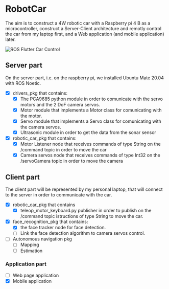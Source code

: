 # RobotCar

The aim is to construct a 4W robotic car with a Raspberry pi 4 B as a microcontroller, construct a Server-Client architecture and remotly control the car from my laptop first, and a Web application (and mobile application) later. 

![ROS Flutter Car Control](robot-car.png)

## Server part
On the server part, i.e. on the raspberry pi, we installed Ubuntu Mate 20.04 with ROS Noetic.

- [X] drivers_pkg that contains:
   - [x] The PCA9685 python module in order to comunicate with the servo motors and the 2 DoF camera servos.
   - [x] Motor module that implements a Motor class for comunicating with the motor.
   - [x] Servo module that implements a Servo class for comunicating with the camera servos.
   - [x] Ultrasonic module in order to get the data from the sonar sensor
   
- [X] robotic_car_pkg that contains:
   - [x] Motor Listener node that receives commands of type String on the /command topic in order to move the car
   - [x] Camera servos node that receives commands of type Int32 on the /servoCamera topic in order to move the camera

## Client part
The client part will be represented by my personal laptop, that will connect to the server in order to communicate with the car.

- [X] robotic_car_pkg that contains
   - [x] teleop_motor_keyboard.py publisher in order to publish on the /command topic istructions of type String to move the car.

- [X] face_recognition_pkg that contains:
   - [x] the face tracker node for face detection.
   - [ ] Link the face detection algorithm to camera servos control.

- [ ] Autonomous navigation pkg
  - [ ] Mapping
  - [ ] Estimation

### Application part

- [ ] Web page application 
- [x] Mobile application
